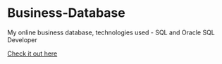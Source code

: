 # Business-Database
My online business database, technologies used - SQL and Oracle SQL Developer

[Check it out here](https://brianperel.github.io/project3.html)
